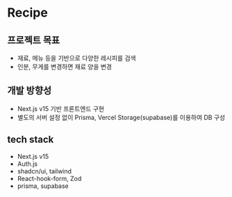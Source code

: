 # Recipe

## 프로젝트 목표
- 재료, 메뉴 등을 기반으로 다양한 레시피를 검색
- 인분, 무게를 변경하면 재료 양을 변경

## 개발 방향성
- Next.js v15 기반 프론트엔드 구현
- 별도의 서버 설정 없이 Prisma, Vercel Storage(supabase)를 이용하여 DB 구성

## tech stack
- Next.js v15
- Auth.js
- shadcn/ui, tailwind
- React-hook-form, Zod
- prisma, supabase
